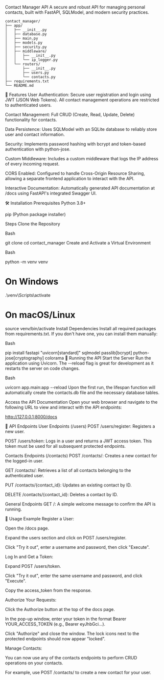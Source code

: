 Contact Manager API
A secure and robust API for managing personal contacts, built with FastAPI, SQLModel, and modern security practices.
```
contact_manager/
├── app/
│   ├── __init__.py
│   ├── database.py
│   ├── main.py
│   ├── models.py
│   ├── security.py
│   ├── middleware/
│   │   ├── __init__.py
│   │   └── ip_logger.py
│   └── routers/
│       ├── __init__.py
│       ├── users.py
│       └── contacts.py
├── requirements.txt
└── README.md
```


🚀 Features
User Authentication: Secure user registration and login using JWT (JSON Web Tokens). All contact management operations are restricted to authenticated users.

Contact Management: Full CRUD (Create, Read, Update, Delete) functionality for contacts.

Data Persistence: Uses SQLModel with an SQLite database to reliably store user and contact information.

Security: Implements password hashing with bcrypt and token-based authentication with python-jose.

Custom Middleware: Includes a custom middleware that logs the IP address of every incoming request.

CORS Enabled: Configured to handle Cross-Origin Resource Sharing, allowing a separate frontend application to interact with the API.

Interactive Documentation: Automatically generated API documentation at /docs using FastAPI's integrated Swagger UI.

🛠️ Installation
Prerequisites
Python 3.8+

pip (Python package installer)

Steps
Clone the Repository

Bash

git clone <your-repo-url>
cd contact_manager
Create and Activate a Virtual Environment

Bash

python -m venv venv
# On Windows
.\venv\Scripts\activate
# On macOS/Linux
source venv/bin/activate
Install Dependencies
Install all required packages from requirements.txt. If you don't have one, you can install them manually:

Bash

pip install fastapi "uvicorn[standard]" sqlmodel passlib[bcrypt] python-jose[cryptography] colorama
🚀 Running the API
Start the Server
Run the application using Uvicorn. The --reload flag is great for development as it restarts the server on code changes.

Bash

uvicorn app.main:app --reload
Upon the first run, the lifespan function will automatically create the contacts.db file and the necessary database tables.

Access the API Documentation
Open your web browser and navigate to the following URL to view and interact with the API endpoints:

http://127.0.0.1:8000/docs

🔑 API Endpoints
User Endpoints (/users)
POST /users/register: Registers a new user.

POST /users/token: Logs in a user and returns a JWT access token. This token must be used for all subsequent protected endpoints.

Contacts Endpoints (/contacts)
POST /contacts/: Creates a new contact for the logged-in user.

GET /contacts/: Retrieves a list of all contacts belonging to the authenticated user.

PUT /contacts/{contact_id}: Updates an existing contact by ID.

DELETE /contacts/{contact_id}: Deletes a contact by ID.

General Endpoints
GET /: A simple welcome message to confirm the API is running.

📝 Usage Example
Register a User:

Open the /docs page.

Expand the users section and click on POST /users/register.

Click "Try it out", enter a username and password, then click "Execute".

Log In and Get a Token:

Expand POST /users/token.

Click "Try it out", enter the same username and password, and click "Execute".

Copy the access_token from the response.

Authorize Your Requests:

Click the Authorize button at the top of the docs page.

In the pop-up window, enter your token in the format Bearer YOUR_ACCESS_TOKEN (e.g., Bearer eyJhbGci...).

Click "Authorize" and close the window. The lock icons next to the protected endpoints should now appear "locked".

Manage Contacts:

You can now use any of the contacts endpoints to perform CRUD operations on your contacts.

For example, use POST /contacts/ to create a new contact for your user.